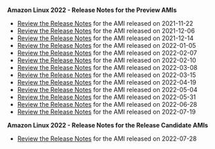**Amazon Linux 2022 - Release Notes for the Preview AMIs**
- [Review the Release Notes](https://github.com/amazonlinux/amazon-linux-2022/blob/main/Release-Notes-Amazon-Linux-2022.0.20211118.0.md) for the AMI released on 2021-11-22
- [Review the Release Notes](https://github.com/amazonlinux/amazon-linux-2022/blob/main/Release-Notes-Amazon-Linux-2022.0.20211206.0.md) for the AMI released on 2021-12-06
- [Review the Release Notes](https://github.com/amazonlinux/amazon-linux-2022/blob/main/Release-Notes-Amazon-Linux-2022.0.20211214.0.md) for the AMI released on 2021-12-14
- [Review the Release Notes](https://github.com/amazonlinux/amazon-linux-2022/blob/main/Release-Notes-Amazon-Linux-2022.0.20220105.0.md) for the AMI released on 2022-01-05
- [Review the Release Notes](https://github.com/amazonlinux/amazon-linux-2022/blob/main/Release-Notes-Amazon-Linux-2022.0.20220202.0.md) for the AMI released on 2022-02-07
- [Review the Release Notes](https://github.com/amazonlinux/amazon-linux-2022/blob/main/Release-Notes-Amazon-Linux-2022.0.20220210.0.md) for the AMI released on 2022-02-10
- [Review the Release Notes](https://github.com/amazonlinux/amazon-linux-2022/blob/main/Release-Notes-Amazon-Linux-2022.0.20220308.0.md) for the AMI released on 2022-03-08
- [Review the Release Notes](https://github.com/amazonlinux/amazon-linux-2022/blob/main/Release-Notes-Amazon-Linux-2022.0.20220315.0.md) for the AMI released on 2022-03-15
- [Review the Release Notes](https://github.com/amazonlinux/amazon-linux-2022/blob/main/Release-Notes-Amazon-Linux-2022.0.20220419.0.md) for the AMI released on 2022-04-19
- [Review the Release Notes](https://github.com/amazonlinux/amazon-linux-2022/blob/main/Release-Notes-Amazon-Linux-2022.0.20220504.1.md) for the AMI released on 2022-05-04
- [Review the Release Notes](https://github.com/amazonlinux/amazon-linux-2022/blob/main/Release-Notes-Amazon-Linux-2022.0.20220531.0.md) for the AMI released on 2022-05-31
- [Review the Release Notes](https://github.com/amazonlinux/amazon-linux-2022/blob/main/Release-Notes-Amazon-Linux-2022.0.20220628.0.md) for the AMI released on 2022-06-28
- [Review the Release Notes](https://github.com/amazonlinux/amazon-linux-2022/blob/main/Release-Notes-Amazon-Linux-2022.0.20220719.0.md) for the AMI released on 2022-07-19

**Amazon Linux 2022 - Release Notes for the Release Candidate AMIs**
- [Review the Release Notes](https://github.com/amazonlinux/amazon-linux-2022/blob/main/Release-Notes-Amazon-Linux-2022.0.20220728.0.md) for the AMI released on 2022-07-28
